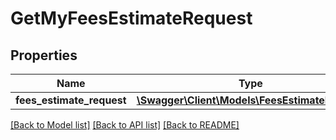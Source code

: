 # GetMyFeesEstimateRequest

## Properties

Name | Type | Description | Notes
------------ | ------------- | ------------- | -------------
**fees_estimate_request** | [**\Swagger\Client\Models\FeesEstimateRequest**](FeesEstimateRequest.md) |  | [optional]

[[Back to Model list]](../../README.md#documentation-for-models) [[Back to API list]](../../README.md#documentation-for-api-endpoints) [[Back to README]](../../README.md)

